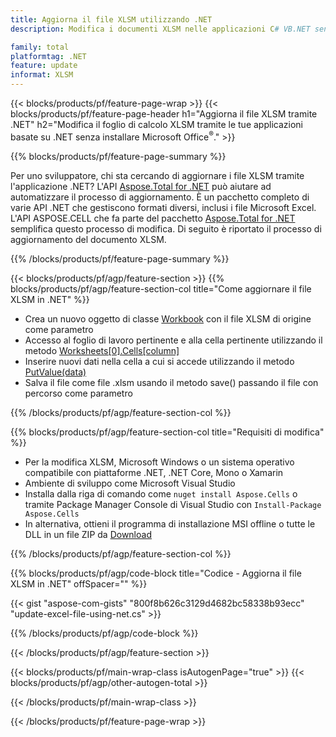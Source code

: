 ```yaml
---
title: Aggiorna il file XLSM utilizzando .NET
description: Modifica i documenti XLSM nelle applicazioni C# VB.NET senza utilizzare Microsoft Excel. 

family: total
platformtag: .NET
feature: update
informat: XLSM
---
```

{{< blocks/products/pf/feature-page-wrap >}}
{{< blocks/products/pf/feature-page-header h1="Aggiorna il file XLSM tramite .NET" h2="Modifica il foglio di calcolo XLSM tramite le tue applicazioni basate su .NET senza installare Microsoft Office<sup>&reg;</sup>." >}}

{{% blocks/products/pf/feature-page-summary %}}

Per uno sviluppatore, chi sta cercando di aggiornare i file XLSM tramite l'applicazione .NET? L'API [Aspose.Total for .NET](https://products.aspose.com/total/net/) può aiutare ad automatizzare il processo di aggiornamento. È un pacchetto completo di varie API .NET che gestiscono formati diversi, inclusi i file Microsoft Excel. L'API ASPOSE.CELL che fa parte del pacchetto [Aspose.Total for .NET](https://products.aspose.com/total/net/) semplifica questo processo di modifica. Di seguito è riportato il processo di aggiornamento del documento XLSM.

{{% /blocks/products/pf/feature-page-summary %}}

{{< blocks/products/pf/agp/feature-section >}}
{{% blocks/products/pf/agp/feature-section-col title="Come aggiornare il file XLSM in .NET" %}}

- Crea un nuovo oggetto di classe [Workbook](https://reference.aspose.com/cells/net/aspose.cells/workbook/) con il file XLSM di origine come parametro
- Accesso al foglio di lavoro pertinente e alla cella pertinente utilizzando il metodo [Worksheets[0].Cells[column]](https://reference.aspose.com/cells/net/aspose.cells/worksheet/cells/)
- Inserire nuovi dati nella cella a cui si accede utilizzando il metodo [PutValue(data)](https://reference.aspose.com/cells/net/aspose.cells/cell/putvalue/)
- Salva il file come file .xlsm usando il metodo save() passando il file con percorso come parametro

{{% /blocks/products/pf/agp/feature-section-col %}}

{{% blocks/products/pf/agp/feature-section-col title="Requisiti di modifica" %}}

- Per la modifica XLSM, Microsoft Windows o un sistema operativo compatibile con piattaforme .NET, .NET Core, Mono o Xamarin
- Ambiente di sviluppo come Microsoft Visual Studio 
- Installa dalla riga di comando come ```nuget install Aspose.Cells``` o tramite Package Manager Console di Visual Studio con ```Install-Package Aspose.Cells```
- In alternativa, ottieni il programma di installazione MSI offline o tutte le DLL in un file ZIP da [Download](https://releases.aspose.com/cells/net)

{{% /blocks/products/pf/agp/feature-section-col %}}

{{% blocks/products/pf/agp/code-block title="Codice - Aggiorna il file XLSM in .NET" offSpacer="" %}}

{{< gist "aspose-com-gists" "800f8b626c3129d4682bc58338b93ecc" "update-excel-file-using-net.cs" >}}

{{% /blocks/products/pf/agp/code-block %}}

{{< /blocks/products/pf/agp/feature-section >}}

{{< blocks/products/pf/main-wrap-class isAutogenPage="true" >}}
{{< blocks/products/pf/agp/other-autogen-total >}}

{{< /blocks/products/pf/main-wrap-class >}}

{{< /blocks/products/pf/feature-page-wrap >}}